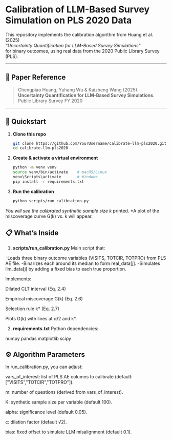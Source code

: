 # Calibration of LLM-Based Survey Simulation on PLS 2020 Data
This repository implements the calibration algorithm from Huang et al. (2025)  
_“Uncertainty Quantification for LLM-Based Survey Simulations”_  
for binary outcomes, using real data from the 2020 Public Library Survey (PLS).

---

## 📄 Paper Reference

> Chengpiao Huang, Yuhang Wu & Kaizheng Wang (2025).  
> **Uncertainty Quantification for LLM-Based Survey Simulations**.  
> Public Library Survey FY 2020



---

## 🚀 Quickstart

1. **Clone this repo**  
   ```bash
   git clone https://github.com/YourUsername/calibrate-llm-pls2020.git
   cd calibrate-llm-pls2020

2. **Create & activate a virtual environment**
   ```bash
   python -m venv venv
   source venv/bin/activate    # macOS/Linux
   venv\Scripts\activate       # Windows
   pip install -r requirements.txt

4. **Run the calibration**
   ```bash
   python scripts/run_calibration.py
   
*You will see the calibrated synthetic sample size k* printed.
*A plot of the miscoverage curve G(k) vs. k will appear.

## 📋 What’s Inside

1. **scripts/run_calibration.py**
Main script that:

-Loads three binary outcome variables (VISITS, TOTCIR, TOTPRO) from PLS AE file.
-Binarizes each around its median to form real_data[j].
-Simulates llm_data[j] by adding a fixed bias to each true proportion.

Implements:

Dilated CLT interval (Eq. 2.4)

Empirical miscoverage G(k) (Eq. 2.6)

Selection rule k* (Eq. 2.7)

Plots G(k) with lines at α/2 and k*.

2. **requirements.txt**
Python dependencies:

numpy
pandas
matplotlib
scipy

## ⚙️ Algorithm Parameters
In run_calibration.py, you can adjust:

vars_of_interest: list of PLS AE columns to calibrate (default: ["VISITS","TOTCIR","TOTPRO"]).

m: number of questions (derived from vars_of_interest).

K: synthetic sample size per variable (default 100).

alpha: significance level (default 0.05).

c: dilation factor (default √2).

bias: fixed offset to simulate LLM misalignment (default 0.1).


